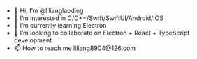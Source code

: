 - 👋 Hi, I’m @lilianglaoding
- 👀 I’m interested in C/C++/Swift/SwiftUI/Android/IOS
- 🌱 I’m currently learning Electron
- 💞️ I’m looking to collaborate on Electron + React + TypeScript development
- 📫 How to reach me liliang8904@126.com

<!---
lilianglaoding/lilianglaoding is a ✨ special ✨ repository because its `README.md` (this file) appears on your GitHub profile.
You can click the Preview link to take a look at your changes.
--->
